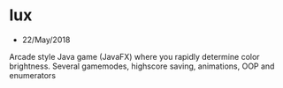 # lux
* 22/May/2018

Arcade style Java game (JavaFX) where you rapidly determine color brightness. Several gamemodes, highscore saving, animations, OOP and enumerators
